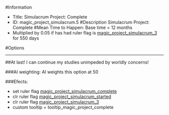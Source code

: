 #Information
 - Title: Simulacrum Project: Complete
 - ID: magic_project_simulacrum.5
#Description
Simulacrum Project: Complete
#Mean Time to Happen:
Base time = 12 months
 - Multiplied by 0.05 if has had ruler flag is [magic_project_simulacrum_3](../flags/magic_project_simulacrum_3.md) for 550 days

#Options

___
##At last! I can continue my studies unimpeded by worldly concerns!

###AI weighting:
AI weights this option at 50


###Efects:<ul><li>set ruler flag [magic_project_simulacrum_complete](../flags/magic_project_simulacrum_complete.md)</li><li>clr ruler flag [magic_project_simulacrum_started](../flags/magic_project_simulacrum_started.md)</li><li>clr ruler flag [magic_project_simulacrum_3](../flags/magic_project_simulacrum_3.md)</li><li>custom tooltip = tooltip_magic_project_complete</li></ul>
